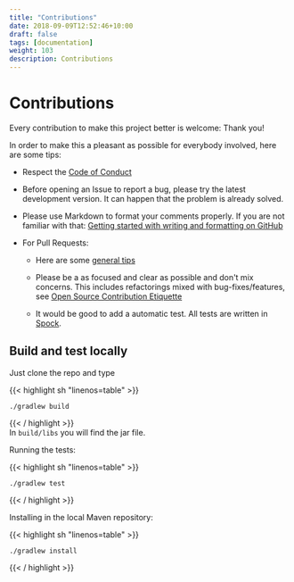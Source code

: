 ```yaml
---
title: "Contributions"
date: 2018-09-09T12:52:46+10:00
draft: false
tags: [documentation]
weight: 103
description: Contributions
---
```

# Contributions

Every contribution to make this project better is welcome: Thank you!

In order to make this a pleasant as possible for everybody involved, here are some tips:

* Respect the [Code of Conduct](#code-of-conduct)

* Before opening an Issue to report a bug, please try the latest development version. It can happen that the problem is already solved.

* Please use  Markdown to format your comments properly. If you are not familiar with that: [Getting started with writing and formatting on GitHub](https://help.github.com/articles/getting-started-with-writing-and-formatting-on-github)

* For Pull Requests:
  * Here are some [general tips]( https://github.com/blog/1943-how-to-write-the-perfect-pull-request)

  * Please be a as focused and clear as possible  and don't mix concerns. This includes refactorings mixed with bug-fixes/features, see [Open Source Contribution Etiquette](http://tirania.org/blog/archive/2010/Dec-31.html)

  * It would be good to add a automatic test. All tests are written in [Spock](http://spockframework.github.io/spock/docs/1.0/index.html). 

## Build and test locally

Just clone the repo and type

{{< highlight sh "linenos=table" >}}

    ./gradlew build
{{< / highlight >}}
<br/>
In `build/libs` you will find the jar file.

Running the tests:

{{< highlight sh "linenos=table" >}}

    ./gradlew test
{{< / highlight >}}

Installing in the local Maven repository:

{{< highlight sh "linenos=table" >}}

    ./gradlew install
{{< / highlight >}}
